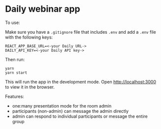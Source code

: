 # Daily webinar app

To use:

Make sure you have a `.gitignore` file that includes `.env` and add a `.env` file with the following keys:

```
REACT_APP_BASE_URL=<-your Daily URL->
DAILY_API_KEY=<-your Daily API key->
```

Then run:

```
yarn
yarn start
```

This will run the app in the development mode.
Open [http://localhost:3000](http://localhost:3000) to view it in the browser.

Features:

- one:many presentation mode for the room admin
- participants (non-admin) can message the admin directly
- admin can respond to individual participants or message the entire group
